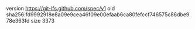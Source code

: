 version https://git-lfs.github.com/spec/v1
oid sha256:fd9992918e8a09e9cea46f09e00efaab6ca80fefccf746575c86dbe978e363fd
size 3373
